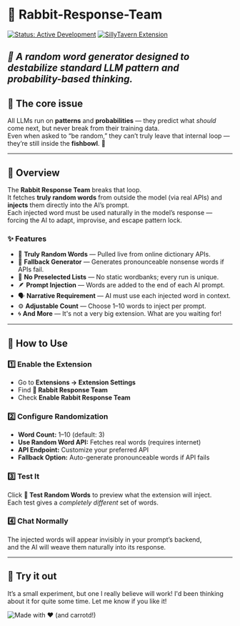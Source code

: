 # 🐇 Rabbit-Response-Team
[![Status: Active Development](https://img.shields.io/badge/Status-Active%20Development-orange.svg)](https://github.com/your-repo/CarrotKernel)
[![SillyTavern Extension](https://img.shields.io/badge/SillyTavern-Extension-blue.svg)](https://docs.sillytavern.app/)

*🎲 A random word generator designed to destabilize standard LLM pattern and probability-based thinking.*
---

## 💭 The core issue

All LLMs run on **patterns** and **probabilities** — they predict what *should* come next, but never break from their training data.  
Even when asked to “be random,” they can’t truly leave that internal loop — they’re still inside the **fishbowl**. 🐠  

---

## 🧠 Overview  

The **Rabbit Response Team** breaks that loop.  
It fetches **truly random words** from outside the model (via real APIs) and **injects** them directly into the AI’s prompt.  
Each injected word must be used naturally in the model’s response — forcing the AI to adapt, improvise, and escape pattern lock.  


### ✨ Features  

- 🎯 **Truly Random Words** — Pulled live from online dictionary APIs.  
- 🧩 **Fallback Generator** — Generates pronounceable nonsense words if APIs fail.  
- 🚫 **No Preselected Lists** — No static wordbanks; every run is unique.  
- 🪶 **Prompt Injection** — Words are added to the end of each AI prompt.  
- 🗣️ **Narrative Requirement** — AI must use each injected word in context.  
- ⚙️ **Adjustable Count** — Choose 1–10 words to inject per prompt.
- 🌀 **And More** — It's not a very big extension. What are you waiting for!

---

## 🧭 How to Use  

### 1️⃣ Enable the Extension  
- Go to **Extensions → Extension Settings**  
- Find **🐇 Rabbit Response Team**  
- Check **Enable Rabbit Response Team**  

### 2️⃣ Configure Randomization  
- **Word Count:** 1–10 (default: 3)  
- **Use Random Word API:** Fetches real words (requires internet)  
- **API Endpoint:** Customize your preferred API  
- **Fallback Option:** Auto-generate pronounceable words if API fails  

### 3️⃣ Test It  
Click **🎲 Test Random Words** to preview what the extension will inject.  
Each test gives a *completely different* set of words.  

### 4️⃣ Chat Normally  
The injected words will appear invisibly in your prompt’s backend,  
and the AI will weave them naturally into its response.  

---

## 🧪 Try it out

It’s a small experiment, but one I really believe will work! I'd been thinking about it for quite some time. Let me know if you like it!

![Made with ❤️ (and carrotd!)](https://img.shields.io/badge/Made%20with-%E2%9D%A4-red)




